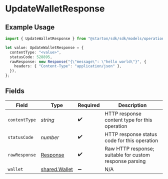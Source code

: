 # UpdateWalletResponse

## Example Usage

```typescript
import { UpdateWalletResponse } from "@starton/sdk/sdk/models/operations";

let value: UpdateWalletResponse = {
  contentType: "<value>",
  statusCode: 528895,
  rawResponse: new Response("{\"message\": \"hello world\"}", {
    headers: { "Content-Type": "application/json" },
  }),
};
```

## Fields

| Field                                                                 | Type                                                                  | Required                                                              | Description                                                           |
| --------------------------------------------------------------------- | --------------------------------------------------------------------- | --------------------------------------------------------------------- | --------------------------------------------------------------------- |
| `contentType`                                                         | *string*                                                              | :heavy_check_mark:                                                    | HTTP response content type for this operation                         |
| `statusCode`                                                          | *number*                                                              | :heavy_check_mark:                                                    | HTTP response status code for this operation                          |
| `rawResponse`                                                         | [Response](https://developer.mozilla.org/en-US/docs/Web/API/Response) | :heavy_check_mark:                                                    | Raw HTTP response; suitable for custom response parsing               |
| `wallet`                                                              | [shared.Wallet](../../../sdk/models/shared/wallet.md)                 | :heavy_minus_sign:                                                    | N/A                                                                   |